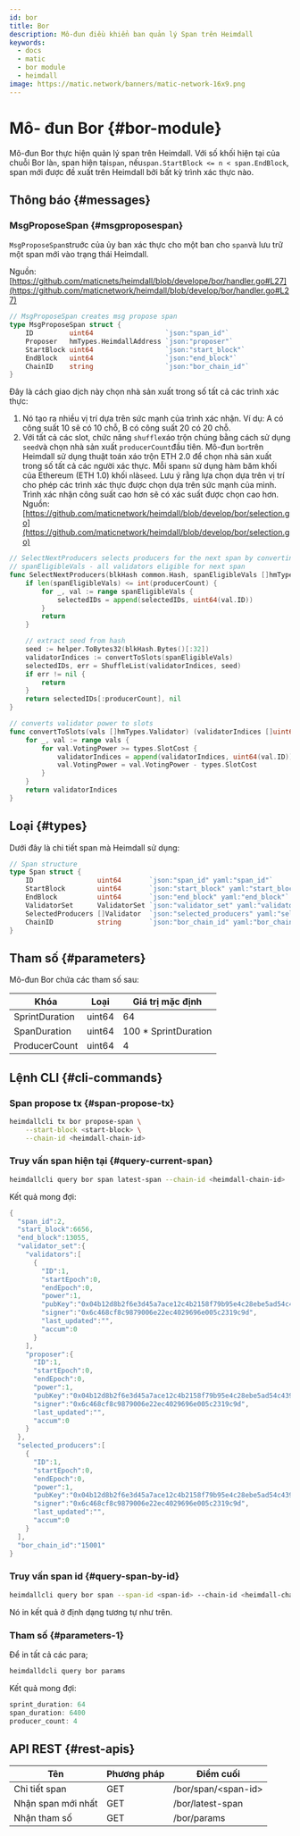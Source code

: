 ```yaml
---
id: bor
title: Bor
description: Mô-đun điều khiển ban quản lý Span trên Heimdall
keywords:
  - docs
  - matic
  - bor module
  - heimdall
image: https://matic.network/banners/matic-network-16x9.png
---
```


# Mô- đun Bor {#bor-module}

Mô-đun Bor thực hiện quản lý span trên Heimdall. Với số khối hiện tại của chuỗi Bor là`n`, span hiện tại`span`, nếu`span.StartBlock <= n < span.EndBlock`, span mới được đề xuất trên Heimdall bởi bất kỳ trình xác thực nào.

## Thông báo {#messages}

### MsgProposeSpan {#msgproposespan}

`MsgProposeSpan`struớc của ủy ban xác thực cho một ban cho `span`và lưu trữ một span mới vào trạng thái Heimdall.

Nguồn: [https://github.com/maticnets/heimdall/blob/develope/bor/handler.go#L27](https://github.com/maticnetwork/heimdall/blob/develop/bor/handler.go#L27)

```go
// MsgProposeSpan creates msg propose span
type MsgProposeSpan struct {
	ID         uint64                  `json:"span_id"`
	Proposer   hmTypes.HeimdallAddress `json:"proposer"`
	StartBlock uint64                  `json:"start_block"`
	EndBlock   uint64                  `json:"end_block"`
	ChainID    string                  `json:"bor_chain_id"`
}
```

Đây là cách giao dịch này chọn nhà sản xuất trong số tất cả các trình xác thực:

1. Nó tạo ra nhiều vị trí dựa trên sức mạnh của trình xác nhận. Ví dụ: A có công suất 10 sẽ có 10 chỗ, B có công suất 20 có 20 chỗ.
2. Với tất cả các slot, chức năng `shuffle`xáo trộn chúng bằng cách sử dụng `seed`và chọn nhà sản xuất `producerCount`đầu tiên.  Mô-đun `bor`trên Heimdall sử dụng thuật toán xáo trộn ETH 2.0 để chọn nhà sản xuất trong số tất cả các người xác thực. Mỗi span`n` sử dụng hàm băm khối của Ethereum (ETH 1.0) khối `n`là`seed`. Lưu ý rằng lựa chọn dựa trên vị trí cho phép các trình xác thực được chọn dựa trên sức mạnh của mình. Trình xác nhận công suất cao hơn sẽ có xác suất được chọn cao hơn. Nguồn: [https://github.com/maticnetwork/heimdall/blob/develop/bor/selection.go](https://github.com/maticnetwork/heimdall/blob/develop/bor/selection.go)

```go
// SelectNextProducers selects producers for the next span by converting power to slots
// spanEligibleVals - all validators eligible for next span
func SelectNextProducers(blkHash common.Hash, spanEligibleVals []hmTypes.Validator, producerCount uint64) (selectedIDs []uint64, err error) {
	if len(spanEligibleVals) <= int(producerCount) {
		for _, val := range spanEligibleVals {
			selectedIDs = append(selectedIDs, uint64(val.ID))
		}
		return
	}

	// extract seed from hash
	seed := helper.ToBytes32(blkHash.Bytes()[:32])
	validatorIndices := convertToSlots(spanEligibleVals)
	selectedIDs, err = ShuffleList(validatorIndices, seed)
	if err != nil {
		return
	}
	return selectedIDs[:producerCount], nil
}

// converts validator power to slots
func convertToSlots(vals []hmTypes.Validator) (validatorIndices []uint64) {
	for _, val := range vals {
		for val.VotingPower >= types.SlotCost {
			validatorIndices = append(validatorIndices, uint64(val.ID))
			val.VotingPower = val.VotingPower - types.SlotCost
		}
	}
	return validatorIndices
}
```

## Loại {#types}

Dưới đây là chi tiết span mà Heimdall sử dụng:

```go
// Span structure
type Span struct {
	ID                uint64       `json:"span_id" yaml:"span_id"`
	StartBlock        uint64       `json:"start_block" yaml:"start_block"`
	EndBlock          uint64       `json:"end_block" yaml:"end_block"`
	ValidatorSet      ValidatorSet `json:"validator_set" yaml:"validator_set"`
	SelectedProducers []Validator  `json:"selected_producers" yaml:"selected_producers"`
	ChainID           string       `json:"bor_chain_id" yaml:"bor_chain_id"`
}
```

## Tham số {#parameters}

Mô-đun Bor chứa các tham số sau:

| Khóa | Loại | Giá trị mặc định |
|----------------------|------|------------------|
| SprintDuration | uint64 | 64 |
| SpanDuration | uint64 | 100 * SprintDuration |
| ProducerCount | uint64 | 4 |


## Lệnh CLI {#cli-commands}

### Span propose tx {#span-propose-tx}

```bash
heimdallcli tx bor propose-span \
	--start-block <start-block> \
	--chain-id <heimdall-chain-id>
```

### Truy vấn span hiện tại {#query-current-span}

```bash
heimdallcli query bor span latest-span --chain-id <heimdall-chain-id>
```

Kết quả mong đợi:

```go
{
  "span_id":2,
  "start_block":6656,
  "end_block":13055,
  "validator_set":{
    "validators":[
      {
        "ID":1,
        "startEpoch":0,
        "endEpoch":0,
        "power":1,
        "pubKey":"0x04b12d8b2f6e3d45a7ace12c4b2158f79b95e4c28ebe5ad54c439be9431d7fc9dc1164210bf6a5c3b8523528b931e772c86a307e8cff4b725e6b4a77d21417bf19",
        "signer":"0x6c468cf8c9879006e22ec4029696e005c2319c9d",
        "last_updated":"",
        "accum":0
      }
    ],
    "proposer":{
      "ID":1,
      "startEpoch":0,
      "endEpoch":0,
      "power":1,
      "pubKey":"0x04b12d8b2f6e3d45a7ace12c4b2158f79b95e4c28ebe5ad54c439be9431d7fc9dc1164210bf6a5c3b8523528b931e772c86a307e8cff4b725e6b4a77d21417bf19",
      "signer":"0x6c468cf8c9879006e22ec4029696e005c2319c9d",
      "last_updated":"",
      "accum":0
    }
  },
  "selected_producers":[
    {
      "ID":1,
      "startEpoch":0,
      "endEpoch":0,
      "power":1,
      "pubKey":"0x04b12d8b2f6e3d45a7ace12c4b2158f79b95e4c28ebe5ad54c439be9431d7fc9dc1164210bf6a5c3b8523528b931e772c86a307e8cff4b725e6b4a77d21417bf19",
      "signer":"0x6c468cf8c9879006e22ec4029696e005c2319c9d",
      "last_updated":"",
      "accum":0
    }
  ],
  "bor_chain_id":"15001"
}
```

### Truy vấn span id {#query-span-by-id}

```bash
heimdallcli query bor span --span-id <span-id> --chain-id <heimdall-chain-id>
```

Nó in kết quả ở định dạng tương tự như trên.

### Tham số {#parameters-1}

Để in tất cả các para;

```go
heimdalldcli query bor params
```

Kết quả mong đợi:

```go
sprint_duration: 64
span_duration: 6400
producer_count: 4
```

## API REST {#rest-apis}

| Tên | Phương pháp | Điểm cuối |
|----------------------|------|------------------|
| Chi tiết span | GET | /bor/span/<span-id\> |
| Nhận span mới nhất | GET | /bor/latest-span |
| Nhận tham số | GET | /bor/params |

